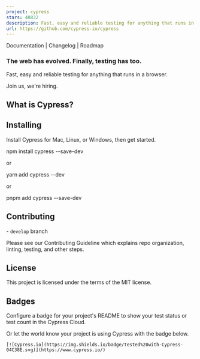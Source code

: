 ```yaml
---
project: cypress
stars: 48832
description: Fast, easy and reliable testing for anything that runs in a browser.
url: https://github.com/cypress-io/cypress
---
```


Documentation | Changelog | Roadmap

### The web has evolved. Finally, testing has too.

Fast, easy and reliable testing for anything that runs in a browser.

Join us, we're hiring.

  

What is Cypress?
----------------

Installing
----------

Install Cypress for Mac, Linux, or Windows, then get started.

npm install cypress --save-dev

or

yarn add cypress --dev

or

pnpm add cypress --save-dev

Contributing
------------

\- `develop` branch

Please see our Contributing Guideline which explains repo organization, linting, testing, and other steps.

License
-------

This project is licensed under the terms of the MIT license.

Badges
------

Configure a badge for your project's README to show your test status or test count in the Cypress Cloud.

Or let the world know your project is using Cypress with the badge below.

```
[![Cypress.io](https://img.shields.io/badge/tested%20with-Cypress-04C38E.svg)](https://www.cypress.io/)
```

